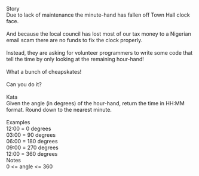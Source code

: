 Story<br>
Due to lack of maintenance the minute-hand has fallen off Town Hall clock face.<br>
<br>
And because the local council has lost most of our tax money to a Nigerian email scam there are no funds to fix the clock properly.
<br><br>
Instead, they are asking for volunteer programmers to write some code that tell the time by only looking at the remaining hour-hand!
<br><br>
What a bunch of cheapskates!
<br><br>
Can you do it?
<br><br>
Kata<br>
Given the angle (in degrees) of the hour-hand, return the time in HH:MM format. Round down to the nearest minute.
<br><br>
Examples<br>
12:00 = 0 degrees<br>
03:00 = 90 degrees<br>
06:00 = 180 degrees<br>
09:00 = 270 degrees<br>
12:00 = 360 degrees<br>
Notes<br>
0 <= angle <= 360<br>
